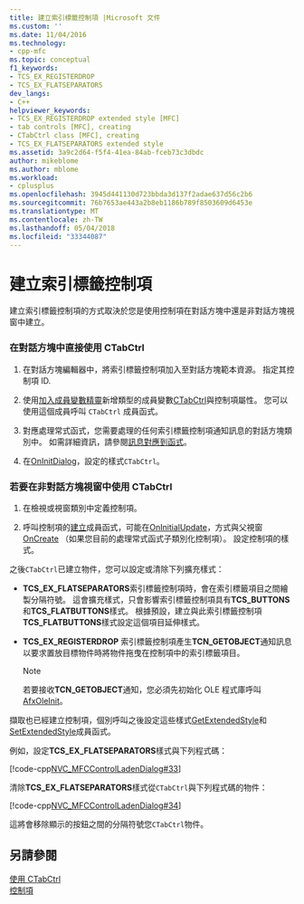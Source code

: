 ```yaml
---
title: 建立索引標籤控制項 |Microsoft 文件
ms.custom: ''
ms.date: 11/04/2016
ms.technology:
- cpp-mfc
ms.topic: conceptual
f1_keywords:
- TCS_EX_REGISTERDROP
- TCS_EX_FLATSEPARATORS
dev_langs:
- C++
helpviewer_keywords:
- TCS_EX_REGISTERDROP extended style [MFC]
- tab controls [MFC], creating
- CTabCtrl class [MFC], creating
- TCS_EX_FLATSEPARATORS extended style
ms.assetid: 3a9c2d64-f5f4-41ea-84ab-fceb73c3dbdc
author: mikeblome
ms.author: mblome
ms.workload:
- cplusplus
ms.openlocfilehash: 3945d441130d723bbda3d137f2adae637d56c2b6
ms.sourcegitcommit: 76b7653ae443a2b8eb1186b789f8503609d6453e
ms.translationtype: MT
ms.contentlocale: zh-TW
ms.lasthandoff: 05/04/2018
ms.locfileid: "33344087"
---
```

# <a name="creating-the-tab-control"></a>建立索引標籤控制項
建立索引標籤控制項的方式取決於您是使用控制項在對話方塊中還是非對話方塊視窗中建立。  
  
### <a name="to-use-ctabctrl-directly-in-a-dialog-box"></a>在對話方塊中直接使用 CTabCtrl  
  
1.  在對話方塊編輯器中，將索引標籤控制項加入至對話方塊範本資源。 指定其控制項 ID.  
  
2.  使用[加入成員變數精靈](../ide/adding-a-member-variable-visual-cpp.md)新增類型的成員變數[CTabCtrl](../mfc/reference/ctabctrl-class.md)與控制項屬性。 您可以使用這個成員呼叫 `CTabCtrl` 成員函式。  
  
3.  對應處理常式函式，您需要處理的任何索引標籤控制項通知訊息的對話方塊類別中。 如需詳細資訊，請參閱[訊息對應到函式](../mfc/reference/mapping-messages-to-functions.md)。  
  
4.  在[OnInitDialog](../mfc/reference/cdialog-class.md#oninitdialog)，設定的樣式`CTabCtrl`。  
  
### <a name="to-use-ctabctrl-in-a-nondialog-window"></a>若要在非對話方塊視窗中使用 CTabCtrl  
  
1.  在檢視或視窗類別中定義控制項。  
  
2.  呼叫控制項的[建立](../mfc/reference/ctabctrl-class.md#create)成員函式，可能在[OnInitialUpdate](../mfc/reference/cview-class.md#oninitialupdate)，方式與父視窗[OnCreate](../mfc/reference/cwnd-class.md#oncreate) （如果您目前的處理常式函式子類別化控制項）。 設定控制項的樣式。  
  
 之後`CTabCtrl`已建立物件，您可以設定或清除下列擴充樣式：  
  
-   **TCS_EX_FLATSEPARATORS**索引標籤控制項時，會在索引標籤項目之間繪製分隔符號。 這會擴充樣式，只會影響索引標籤控制項具有**TCS_BUTTONS**和**TCS_FLATBUTTONS**樣式。 根據預設，建立與此索引標籤控制項**TCS_FLATBUTTONS**樣式設定這個項目延伸樣式。  
  
-   **TCS_EX_REGISTERDROP**  索引標籤控制項產生**TCN_GETOBJECT**通知訊息以要求置放目標物件時將物件拖曳在控制項中的索引標籤項目。  
  
    > [!NOTE]
    >  若要接收**TCN_GETOBJECT**通知，您必須先初始化 OLE 程式庫呼叫[AfxOleInit](../mfc/reference/ole-initialization.md#afxoleinit)。  
  
 擷取也已經建立控制項，個別呼叫之後設定這些樣式[GetExtendedStyle](../mfc/reference/ctabctrl-class.md#getextendedstyle)和[SetExtendedStyle](../mfc/reference/ctabctrl-class.md#setextendedstyle)成員函式。  
  
 例如，設定**TCS_EX_FLATSEPARATORS**樣式與下列程式碼：  
  
 [!code-cpp[NVC_MFCControlLadenDialog#33](../mfc/codesnippet/cpp/creating-the-tab-control_1.cpp)]  
  
 清除**TCS_EX_FLATSEPARATORS**樣式從`CTabCtrl`與下列程式碼的物件：  
  
 [!code-cpp[NVC_MFCControlLadenDialog#34](../mfc/codesnippet/cpp/creating-the-tab-control_2.cpp)]  
  
 這將會移除顯示的按鈕之間的分隔符號您`CTabCtrl`物件。  
  
## <a name="see-also"></a>另請參閱  
 [使用 CTabCtrl](../mfc/using-ctabctrl.md)   
 [控制項](../mfc/controls-mfc.md)

